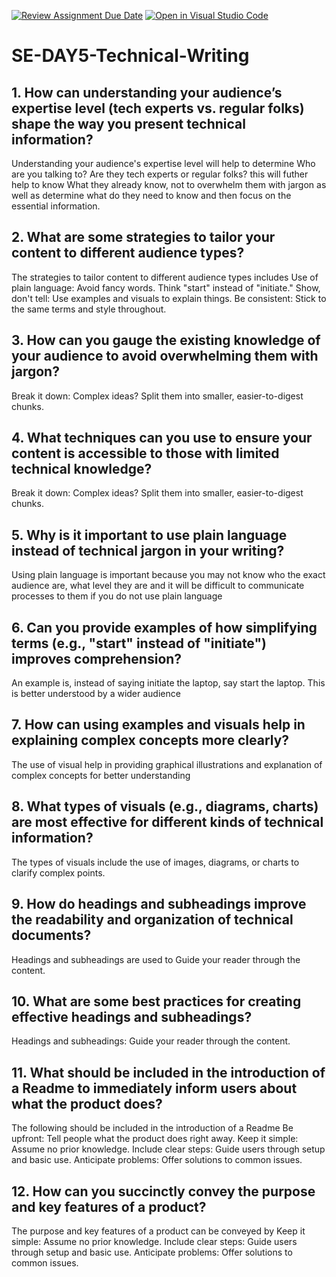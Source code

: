 [![Review Assignment Due Date](https://classroom.github.com/assets/deadline-readme-button-22041afd0340ce965d47ae6ef1cefeee28c7c493a6346c4f15d667ab976d596c.svg)](https://classroom.github.com/a/zsAR-pyY)
[![Open in Visual Studio Code](https://classroom.github.com/assets/open-in-vscode-2e0aaae1b6195c2367325f4f02e2d04e9abb55f0b24a779b69b11b9e10269abc.svg)](https://classroom.github.com/online_ide?assignment_repo_id=15808625&assignment_repo_type=AssignmentRepo)
# SE-DAY5-Technical-Writing
## 1. How can understanding your audience’s expertise level (tech experts vs. regular folks) shape the way you present technical information?
Understanding your audience's expertise level will help to determine Who are you talking to? Are they tech experts or regular folks? this will futher help to know What they already know, not to overwhelm them with jargon as well as determine what do they need to know and then focus on the essential information.
## 2. What are some strategies to tailor your content to different audience types?
The strategies to tailor content to different audience types includes Use of plain language: Avoid fancy words. Think "start" instead of "initiate."
Show, don't tell: Use examples and visuals to explain things.
Be consistent: Stick to the same terms and style throughout.
## 3. How can you gauge the existing knowledge of your audience to avoid overwhelming them with jargon?
Break it down: Complex ideas? Split them into smaller, easier-to-digest chunks.
## 4. What techniques can you use to ensure your content is accessible to those with limited technical knowledge?
Break it down: Complex ideas? Split them into smaller, easier-to-digest chunks.
## 5. Why is it important to use plain language instead of technical jargon in your writing?
Using plain language is important because you may not know who the exact audience are, what level they are and it will be difficult to communicate processes to them if you do not use plain language
## 6. Can you provide examples of how simplifying terms (e.g., "start" instead of "initiate") improves comprehension?
An example is, instead of saying initiate the laptop, say start the laptop. This is better understood by a wider audience
## 7. How can using examples and visuals help in explaining complex concepts more clearly?
The use of visual help in providing graphical illustrations and explanation of complex concepts for better understanding
## 8. What types of visuals (e.g., diagrams, charts) are most effective for different kinds of technical information?
The types of visuals include the use of images, diagrams, or charts to clarify complex points.
## 9. How do headings and subheadings improve the readability and organization of technical documents?
Headings and subheadings are used to Guide your reader through the content.
## 10. What are some best practices for creating effective headings and subheadings?
Headings and subheadings: Guide your reader through the content.
## 11. What should be included in the introduction of a Readme to immediately inform users about what the product does?
The following should be included in the introduction of a Readme Be upfront: Tell people what the product does right away.
Keep it simple: Assume no prior knowledge.
Include clear steps: Guide users through setup and basic use.
Anticipate problems: Offer solutions to common issues.
## 12. How can you succinctly convey the purpose and key features of a product?
The purpose and key features of a product can be conveyed by Keep it simple: Assume no prior knowledge.
Include clear steps: Guide users through setup and basic use.
Anticipate problems: Offer solutions to common issues.
